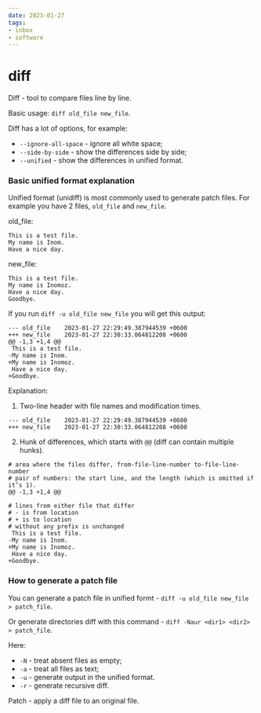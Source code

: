 ```yaml
---
date: 2023-01-27
tags:
- inbox
- software
---
```


# diff

Diff - tool to compare files line by line.

Basic usage: `diff old_file new_file`.

Diff has a lot of options, for example:

- `--ignore-all-space` - ignore all white space;
- `--side-by-side` - show the differences side by side;
- `--unified` - show the differences in unified format.

### Basic unified format explanation

Unified format (unidiff) is most commonly used to generate patch files. For
example you have 2 files, `old_file` and `new_file`.

old_file:

```
This is a test file.
My name is Inom.
Have a nice day.
```

new_file:

```
This is a test file.
My name is Inomoz.
Have a nice day.
Goodbye.
```

If you run `diff -u old_file new_file` you will get this output:

```
--- old_file	2023-01-27 22:29:49.387944539 +0600
+++ new_file	2023-01-27 22:30:33.064812208 +0600
@@ -1,3 +1,4 @@
 This is a test file.
-My name is Inom.
+My name is Inomoz.
 Have a nice day.
+Goodbye.
```

Explanation:

1. Two-line header with file names and modification times.

```
--- old_file	2023-01-27 22:29:49.387944539 +0600
+++ new_file	2023-01-27 22:30:33.064812208 +0600
```

2. Hunk of differences, which starts with `@@` (diff can contain multiple
   hunks).

```
# area where the files differ, from-file-line-number to-file-line-number
# pair of numbers: the start line, and the length (which is omitted if it’s 1).
@@ -1,3 +1,4 @@

# lines from either file that differ
# - is from location
# + is to location
# without any prefix is unchanged
 This is a test file.
-My name is Inom.
+My name is Inomoz.
 Have a nice day.
+Goodbye.
```

### How to generate a patch file

You can generate a patch file in unified formt -
`diff -u old_file new_file > patch_file`.

Or generate directories diff with this command -
`diff -Naur <dir1> <dir2> > patch_file`.

Here:

- `-N` - treat absent files as empty;
- `-a` - treat all files as text;
- `-u` - generate output in the unified format.
- `-r` - generate recursive diff.

Patch - apply a diff file to an original file.
